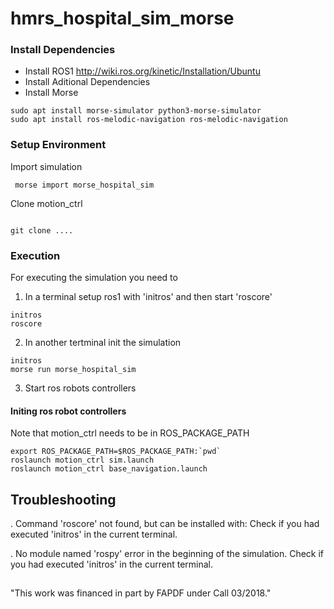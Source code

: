 # hmrs_hospital_sim_morse

### Install Dependencies

* Install ROS1
 http://wiki.ros.org/kinetic/Installation/Ubuntu
* Install Aditional Dependencies
* Install Morse

```console
sudo apt install morse-simulator python3-morse-simulator
sudo apt install ros-melodic-navigation ros-melodic-navigation 
```

### Setup Environment
Import simulation 
```console
 morse import morse_hospital_sim

```

Clone motion_ctrl

```console

git clone ....

```

### Execution
For executing the simulation you need to 
1. In a terminal setup ros1 with 'initros' and then start 'roscore'
```console
initros
roscore

```

2. In another tertminal init the simulation
```console
initros
morse run morse_hospital_sim
```

3. Start ros robots controllers


#### Initing ros robot controllers
Note that motion_ctrl needs to be in ROS_PACKAGE_PATH

```console
export ROS_PACKAGE_PATH=$ROS_PACKAGE_PATH:`pwd`
roslaunch motion_ctrl sim.launch 
roslaunch motion_ctrl base_navigation.launch
```


## Troubleshooting
. Command 'roscore' not found, but can be installed with:
  Check if you had executed 'initros' in the current terminal.

. No module named 'rospy' error in the beginning of the simulation.
  Check if you had executed 'initros' in the current terminal.


## 

"This work was financed in part by FAPDF under Call 03/2018."
